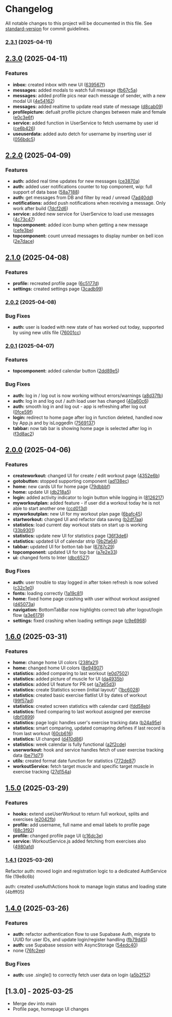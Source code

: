 # Changelog

All notable changes to this project will be documented in this file. See [standard-version](https://github.com/conventional-changelog/standard-version) for commit guidelines.

### [2.3.1](https://github.com/kobihanoch/Strong-Together-App/compare/v2.3.0...v2.3.1) (2025-04-11)

## [2.3.0](https://github.com/kobihanoch/Strong-Together-App/compare/v2.2.0...v2.3.0) (2025-04-11)


### Features

* **inbox:** created inbox with new UI ([639567f](https://github.com/kobihanoch/Strong-Together-App/commit/639567f8b26938e5c74049bc41112c7db30bbe40))
* **messages:** added modals to watch full message ([fb67c5a](https://github.com/kobihanoch/Strong-Together-App/commit/fb67c5ae90ba39f8609e75b4abc01974998bc120))
* **messages:** added profile pics near each message of sender, with a new modal UI ([4e54162](https://github.com/kobihanoch/Strong-Together-App/commit/4e54162b125c74b301299f7cf83941e7d5e1c4d5))
* **messages:** added realtime to update read state of message ([d8cab09](https://github.com/kobihanoch/Strong-Together-App/commit/d8cab09833ef8913d5ab2d056fe67c7b40721f23))
* **profilepicture:** defualt profile picture changes between male and female ([e0c3e6f](https://github.com/kobihanoch/Strong-Together-App/commit/e0c3e6f160aae3157382c44be4c82ad23f5604e3))
* **service:** added function in UserService to fetch username by user id ([ce6b426](https://github.com/kobihanoch/Strong-Together-App/commit/ce6b42680e6a839559558589966c144a0b54351c))
* **useuserdata:** added auto detch for username by inserting user id ([056bdc5](https://github.com/kobihanoch/Strong-Together-App/commit/056bdc5757eade609b1aa718d3b1a13360b8d658))

## [2.2.0](https://github.com/kobihanoch/Strong-Together-App/compare/v2.1.0...v2.2.0) (2025-04-09)


### Features

* **auth:** added real time updates for new messages ([ce3870a](https://github.com/kobihanoch/Strong-Together-App/commit/ce3870a889237aecfb0ce4edfe2d3ac3ff541b15))
* **auth:** added user notifications counter to top component, wip: full support of data base ([58a7188](https://github.com/kobihanoch/Strong-Together-App/commit/58a71880cb8370559df3f5eab8bfd25174924872))
* **auth:** get messages from DB and filter by read / unread ([7ad40dd](https://github.com/kobihanoch/Strong-Together-App/commit/7ad40dd65f9290f37ae8e9bab9599ece67bcf209))
* **notifications:** added push notifications when receiving a message. Only work after build ([7dcf2d6](https://github.com/kobihanoch/Strong-Together-App/commit/7dcf2d6a4e9ce3b1ea9a2a90fd37bc1341acfae9))
* **service:** added new service for UserService to load use messages ([4c73c47](https://github.com/kobihanoch/Strong-Together-App/commit/4c73c472d4755b6a1d3e31ab0aa95341bf47b0d3))
* **topcomponent:** added icon bump when getting a new message ([cefe3be](https://github.com/kobihanoch/Strong-Together-App/commit/cefe3be4d52d80df9b18646ea3a38ca59c2c6b74))
* **topcomponent:** count unread messages to display number on bell icon ([2e7dace](https://github.com/kobihanoch/Strong-Together-App/commit/2e7daced4b1dd4747efcc5d2cb9f9f14ae002e50))

## [2.1.0](https://github.com/kobihanoch/Strong-Together-App/compare/v2.0.2...v2.1.0) (2025-04-08)


### Features

* **profile:** recreated profile page ([6c5177d](https://github.com/kobihanoch/Strong-Together-App/commit/6c5177d12055315dfc9e5dfa174614535481c074))
* **settings:** created settings page ([3cadb99](https://github.com/kobihanoch/Strong-Together-App/commit/3cadb99a3a918c828c31143e631c1228556cce05))

### [2.0.2](https://github.com/kobihanoch/Strong-Together-App/compare/v2.0.1...v2.0.2) (2025-04-08)


### Bug Fixes

* **auth:** user is loaded with new state of has worked out today, supported by using new utils file ([76001cc](https://github.com/kobihanoch/Strong-Together-App/commit/76001cc0d0267c31e943d9466b63bb9d8030044c))

### [2.0.1](https://github.com/kobihanoch/Strong-Together-App/compare/v2.0.0...v2.0.1) (2025-04-07)


### Features

* **topcomponent:** added calendar button ([2dd89e5](https://github.com/kobihanoch/Strong-Together-App/commit/2dd89e5680dafca374f56ee9973a190d0f81b429))


### Bug Fixes

* **auth:** log in / log out is now working without errors/warnings ([a8d37fb](https://github.com/kobihanoch/Strong-Together-App/commit/a8d37fbf33d94860ac83920e886ada4be0e5a7ba))
* **auth:** log in and log out / auth load user has changed ([40a60c6](https://github.com/kobihanoch/Strong-Together-App/commit/40a60c6e863626bc882ac348a4e1354b92120dd6))
* **auth:** smooth log in and log out - app is refreshing after log out ([0fce59f](https://github.com/kobihanoch/Strong-Together-App/commit/0fce59f7ce9629611c89d44d89e193810755f425))
* **login:** redirect to home page after log in function deleted, handled now by App.js and by isLoggedIn ([7569137](https://github.com/kobihanoch/Strong-Together-App/commit/7569137c2ae9de5d74f50129487a0cdc0fccbb97))
* **tabbar:** now tab bar is showing home page is selected after log in ([f3d8ac2](https://github.com/kobihanoch/Strong-Together-App/commit/f3d8ac2767e35f2e84c88c4e781698b394f955d0))

## [2.0.0](https://github.com/kobihanoch/Strong-Together-App/compare/v1.6.0...v2.0.0) (2025-04-06)


### Features

* **createworkout:** changed UI for create / edit workout page ([4352e6b](https://github.com/kobihanoch/Strong-Together-App/commit/4352e6b360dc4b09f890eebeafc1dc9cf362309e))
* **gotobutton:** stopped supporting component ([ad138ec](https://github.com/kobihanoch/Strong-Together-App/commit/ad138ecf13484bb4b39fe7abbde17cdd41fb5c7c))
* **home:** new cards UI for home page ([79dbbbf](https://github.com/kobihanoch/Strong-Together-App/commit/79dbbbf2bddb4a506f7d266333ee1ee8a4edc848))
* **home:** update UI ([db218a5](https://github.com/kobihanoch/Strong-Together-App/commit/db218a5aaabc343733ea6d4f2095fbaa30062dff))
* **login:** added activity indicator to login button while logging in ([8126217](https://github.com/kobihanoch/Strong-Together-App/commit/81262173ac4073ed1f5b743b735c07064af054cb))
* **myworkoutplan:** added feature - if user did a workout today he is not able to start another one ([ccd013d](https://github.com/kobihanoch/Strong-Together-App/commit/ccd013d7561e31700e783685815956573928eaa9))
* **myworkoutplan:** new UI for my workout plan page ([6bafc45](https://github.com/kobihanoch/Strong-Together-App/commit/6bafc453a311d141f1b2c52e582827fbf81af46e))
* **startworkout:** changed UI and refactor data saving ([b2df7aa](https://github.com/kobihanoch/Strong-Together-App/commit/b2df7aa00bb1f762539b06499d46f8c8ca43a0b2))
* **statistics:** load current day workout stats on start up is working ([33b9301](https://github.com/kobihanoch/Strong-Together-App/commit/33b930130c9225bf807a6a1670f0398165541323))
* **statistics:** update new UI for statistics page ([36f3de6](https://github.com/kobihanoch/Strong-Together-App/commit/36f3de64f4dccd46a3fd1e9588faf4cb1894181a))
* **statistics:** updated UI of calendar strip ([9b2fa64](https://github.com/kobihanoch/Strong-Together-App/commit/9b2fa64d1ab412d4b18ab492bba3c83a4fc6cfba))
* **tabbar:** updated UI for botton tab bar ([6787c29](https://github.com/kobihanoch/Strong-Together-App/commit/6787c29c3a4ad040ea7a0f77bc789fff7c4dc3c0))
* **topcomponent:** updated UI for top bar ([a7e2e33](https://github.com/kobihanoch/Strong-Together-App/commit/a7e2e33b4b4f80d42353a680fd5dd3008b47b96d))
* **ui:** changed fonts to Inter ([dbc6527](https://github.com/kobihanoch/Strong-Together-App/commit/dbc652742c5fc29d56d6038322c226c420a399a1))


### Bug Fixes

* **auth:** user trouble to stay logged in after token refresh is now solved ([c32c1e0](https://github.com/kobihanoch/Strong-Together-App/commit/c32c1e00c6ccd918910c4a821401cf535fff97b1))
* **fonts:** loading correctly ([1a19c81](https://github.com/kobihanoch/Strong-Together-App/commit/1a19c81658f367a0300fbf711af0c913cbca0ef3))
* **home:** fixed home page crashing with user without workout assigned ([d45073a](https://github.com/kobihanoch/Strong-Together-App/commit/d45073a37229fb54a08a0e3d61466d55adcd07b8))
* **navigation:** BottomTabBar now highlights correct tab after logout/login flow ([a3e6179](https://github.com/kobihanoch/Strong-Together-App/commit/a3e6179b44c59e3f09f1e6e1793bc51bcdf25ac4))
* **settings:** fixed crashing when loading settings page ([c9e6968](https://github.com/kobihanoch/Strong-Together-App/commit/c9e69682818edf4766d50cae34556c9cb1858759))

## [1.6.0](https://github.com/kobihanoch/Strong-Together-App/compare/v1.5.0...v1.6.0) (2025-03-31)


### Features

* **home:** change home UI colors ([238fa21](https://github.com/kobihanoch/Strong-Together-App/commit/238fa21175dc260d45a69f1f8d20a9a6afbaa80e))
* **home:** changed home UI colors ([8e94907](https://github.com/kobihanoch/Strong-Together-App/commit/8e949077c40cb20067db8c328abdd0e96ec8c98f))
* **statistics:** added comparing to last workout ([e0d7502](https://github.com/kobihanoch/Strong-Together-App/commit/e0d7502e039f192d8567583ec1529548b3f4b57d))
* **statistics:** added picture of muscle for UI ([da4935b](https://github.com/kobihanoch/Strong-Together-App/commit/da4935b77d8c733469e9374a88c82538c57f8003))
* **statistics:** added UI feature for PR set ([a7a65d3](https://github.com/kobihanoch/Strong-Together-App/commit/a7a65d3f37eede110368181f8feabbe7bc75f740))
* **statistics:** create Statistics screen (initial layout)" ([1bc6028](https://github.com/kobihanoch/Strong-Together-App/commit/1bc6028e0e6e3a6b90f1d0eba94e159f887b168e))
* **statistics:** created basic exercise flatlist UI by dates of workout ([99f57ad](https://github.com/kobihanoch/Strong-Together-App/commit/99f57ad0bbd3234b1eb64146d81b27816b7bd4bc))
* **statistics:** created screen statistics with calendar card ([fdd58eb](https://github.com/kobihanoch/Strong-Together-App/commit/fdd58ebb4890e3e74e61b536917b57c52bbe028a))
* **statistics:** fixed comparing to last workout assigned per exercise ([dbf0899](https://github.com/kobihanoch/Strong-Together-App/commit/dbf08998e2c3b0801a128d23bcb3d96479049d6f))
* **statistics:** page logic handles user's exercise tracking data ([b24a95e](https://github.com/kobihanoch/Strong-Together-App/commit/b24a95e303c2b0565f65625d07a4016cc976a6dd))
* **statistics:** smart comparing, updated comapring defines if last record is from last workout ([60cb616](https://github.com/kobihanoch/Strong-Together-App/commit/60cb616047801450811ea6857b2144b51d6f52f4))
* **statistics:** UI changed ([d410d86](https://github.com/kobihanoch/Strong-Together-App/commit/d410d863fb6a74f8867f7186d799c66f086abb6e))
* **statistics:** week calendar is fully functional ([a2f2cde](https://github.com/kobihanoch/Strong-Together-App/commit/a2f2cde33fdeda1fd9be7a496d3a3eac1ae5791e))
* **userworkout:** hook and service handles fetch of user exercise tracking data ([be71d71](https://github.com/kobihanoch/Strong-Together-App/commit/be71d714d74d18562cd5aeff3e3f441bc5dbb8b3))
* **utils:** created format date function for statistics ([772de87](https://github.com/kobihanoch/Strong-Together-App/commit/772de878da6dc1448263ad3a5a9b99bf85eb15c2))
* **workoutService:** fetch target muscle and specific target muscle in exercise tracking ([27d154a](https://github.com/kobihanoch/Strong-Together-App/commit/27d154a530e45ca7a3d2ba13c30a40624f67b881))

## [1.5.0](https://github.com/kobihanoch/Strong-Together-App/compare/v1.4.1...v1.5.0) (2025-03-29)


### Features

* **hooks:** extend useUserWorkout to return full workout, splits and exercises ([e2042fb](https://github.com/kobihanoch/Strong-Together-App/commit/e2042fb13845b055eb64a334b750ea3808b9505e))
* **profile:** add username, full name and email labels to profile page ([68c3f92](https://github.com/kobihanoch/Strong-Together-App/commit/68c3f92f065b428beb3c59bdb0d1e92d247aa6eb))
* **profile:** changed profile page UI ([c16dc3e](https://github.com/kobihanoch/Strong-Together-App/commit/c16dc3ebb1330fc1b18874ebdc60a18c02f7b814))
* **service:** WorkoutService.js added fetching from exercises also ([4980afd](https://github.com/kobihanoch/Strong-Together-App/commit/4980afd1479bf33f802a2ac6669ea7843c866016))

### [1.4.1](https://github.com/kobihanoch/Strong-Together-App/compare/v1.4.0...v1.4.1) (2025-03-26)

Refactor
auth: moved login and registration logic to a dedicated AuthService file (19e8c6b)

auth: created useAuthActions hook to manage login status and loading state (4bfff05)

## [1.4.0](https://github.com/kobihanoch/Strong-Together-App/compare/v1.3.0...v1.4.0) (2025-03-26)

### Features

- **auth:** refactor authentication flow to use Supabase Auth, migrate to UUID for user IDs, and update login/register handling ([fb79d45](https://github.com/kobihanoch/Strong-Together-App/commit/fb79d459feda69a5ec348f948433a32479889789))
- **auth:** use Supabase session with AsyncStorage ([54edc40](https://github.com/kobihanoch/Strong-Together-App/commit/54edc400542b9b408ecb04fc93a7d25968bd5bde))
- none ([76fc2ee](https://github.com/kobihanoch/Strong-Together-App/commit/76fc2eeae2bed6703927f26529fee321a8a5445f))

### Bug Fixes

- **auth:** use .single() to correctly fetch user data on login ([a5b2f52](https://github.com/kobihanoch/Strong-Together-App/commit/a5b2f52d08a09d9595a10e98473ca52e71f97be1))

## [1.3.0] - 2025-03-25

- Merge dev into main
- Profile page, homepage UI changes
